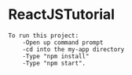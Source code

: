# ReactJSTutorial

```
To run this project:
	-Open up command prompt
	-cd into the my-app directory
	-Type "npm install"
	-Type "npm start".
```
